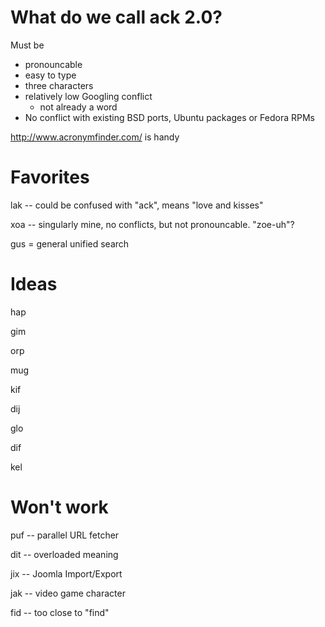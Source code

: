 # What do we call ack 2.0?

Must be

* pronouncable
* easy to type
* three characters
* relatively low Googling conflict
    * not already a word
* No conflict with existing BSD ports, Ubuntu packages or Fedora RPMs

http://www.acronymfinder.com/ is handy

# Favorites

lak -- could be confused with "ack", means "love and kisses"

xoa -- singularly mine, no conflicts, but not pronouncable.  "zoe-uh"?

gus = general unified search

# Ideas

hap

gim

orp

mug

kif

dij

glo

dif

kel 


# Won't work

puf -- parallel URL fetcher

dit -- overloaded meaning

jix -- Joomla Import/Export

jak -- video game character

fid -- too close to "find"

